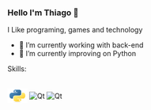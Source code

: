 ### Hello I'm Thiago  👋

I Like programing, games and technology

- 🔭 I’m currently working with back-end
- 🌱 I’m currently improving on Python

Skills:
<div style="display: inline_block"><br>
  <img align="center" alt="Thiaguim-Python" height="30" width="40" src="https://raw.githubusercontent.com/devicons/devicon/master/icons/python/python-original.svg">
  <img align="center" alt="Qt" height="30" width="40" src="https://cdn.jsdelivr.net/gh/devicons/devicon/icons/qt/qt-original.svg" />
  <img align="center" alt="Qt" height="100" width="150" src="https://media.giphy.com/media/coxQHKASG60HrHtvkt/giphy.gif?cid=ecf05e47cq8jrc1xz7e5gl11ujwv6d4ohry0g7n9w1l87eym&rid=giphy.gif&ct=g" />
  
</div>
